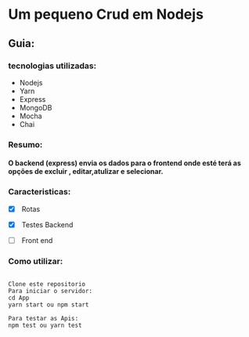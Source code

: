 # Um pequeno Crud em Nodejs
	
## Guia:
### tecnologias utilizadas:
 - Nodejs
 - Yarn
 - Express
 - MongoDB
 - Mocha
 - Chai

### Resumo:
####  O backend (express) envia os dados para o frontend onde esté terá as opções de excluir , editar,atulizar e selecionar.
### Caracteristicas:

-[X] <input type="checkbox" checked="true"> Rotas

-[X] <input type="checkbox" checked="true"> Testes Backend

-[X] <input type="checkbox"> Front end



### Como utilizar:
<pre>
<code> 
Clone este repositorio
Para iniciar o servidor:
cd App
yarn start ou npm start

Para testar as Apis:
npm test ou yarn test
</code>
</pre>
